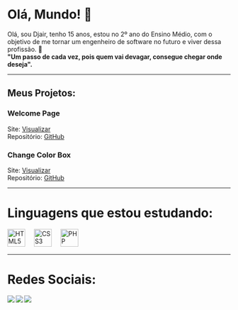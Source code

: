 # Olá, Mundo! 👋

<p> Olá, sou Djair, tenho 15 anos, estou no 2º ano do Ensino Médio, 
com o objetivo de me tornar um engenheiro de software no futuro e viver dessa profissão. 🤙
<br>
<b> "Um passo de cada vez, pois quem vai devagar, consegue chegar onde deseja". </b>
</p>

---

## Meus Projetos:

### Welcome Page
Site: [Visualizar](https://djair235.github.io/welcome-page/) <br>
Repositório: [GitHub](https://github.com/Djair235/welcome-page)

### Change Color Box
Site: [Visualizar](https://djair235.github.io/Change-Color-Box/)  
Repositório: [GitHub](https://github.com/Djair235/Change-Color-Box)

---

# Linguagens que estou estudando:
<div align="left">
  <img src="https://cdn.jsdelivr.net/gh/devicons/devicon/icons/html5/html5-original.svg" height="40" alt="HTML5 Logo"  />
  <img width="12" />
  <img src="https://cdn.jsdelivr.net/gh/devicons/devicon/icons/css3/css3-original.svg" height="40" alt="CSS3 Logo"  />
  <img width="12" />
  <img src="https://cdn.jsdelivr.net/gh/devicons/devicon/icons/php/php-original.svg" height="40" alt="PHP Logo"  />
</div>

---

# Redes Sociais:

<a href="https://www.instagram.com/djairwxps?igsh=MWZ2MmViYW5iYnZzcg%3D%3D&utm_source=qr" target="_blank">
  <img align="left" height="" src="https://img.shields.io/badge/Instagram-E4405F?style=for-the-badge&logo=instagram&logoColor=white"  />
</a>

<a href="https://discordapp.com/users/854099855114371132" target="_blank">
  <img align="left" height="" src="https://img.shields.io/badge/Discord-7289DA?style=for-the-badge&logo=discord&logoColor=white"  />
</a>

<a href="https://open.spotify.com/user/uftvplejewz8kh5w5v3r9t6xv?si=wQkgmX79Rk-LIp5FIGSh9g" target="_blank">
  <img align="left" height="" src="https://img.shields.io/badge/Spotify-1ED760?&style=for-the-badge&logo=spotify&logoColor=white"  />
</a>
